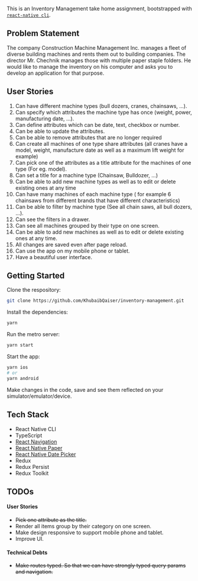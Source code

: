 This is an Inventory Management take home assignment, bootstrapped with [`react-native cli`](https://reactnative.dev/docs/environment-setup).

## Problem Statement

The company Construction Machine Management Inc. manages a fleet of diverse building machines and rents them out to building companies. The director Mr. Chechnik manages those with multiple paper staple folders. He would like to manage the inventory on his computer and asks you to develop an application for that purpose.

## User Stories

1. Can have different machine types (bull dozers, cranes, chainsaws, ...).
2. Can specify which attributes the machine type has once (weight, power, manufacturing date, ...).
3. Can define attributes which can be date, text, checkbox or number.
4. Can be able to update the attributes.
5. Can be able to remove attributes that are no longer required
6. Can create all machines of one type share attributes (all cranes have a model, weight, manufacture date as well as a maximum lift weight for example)
7. Can pick one of the attributes as a title attribute for the machines of one type (For eg. model).
8. Can set a title for a machine type (Chainsaw, Bulldozer, ...)
9. Can be able to add new machine types as well as to edit or delete existing ones at any time
10. Can have many machines of each machine type ( for example 6 chainsaws from different brands that have different characteristics)
11. Can be able to filter by machine type (See all chain saws, all bull dozers, ...).
12. Can see the filters in a drawer.
13. Can see all machines grouped by their type on one screen.
14. Can be able to add new machines as well as to edit or delete existing ones at any time.
15. All changes are saved even after page reload.
16. Can use the app on my mobile phone or tablet.
17. Have a beautiful user interface.

## Getting Started

Clone the respository:

```bash
git clone https://github.com/KhubaibQaiser/inventory-management.git
```

Install the dependencies:

```bash
yarn
```

Run the metro server:

```bash
yarn start
```

Start the app:

```bash
yarn ios
# or
yarn android
```

Make changes in the code, save and see them reflected on your simulator/emulator/device.

## Tech Stack

- React Native CLI
- TypeScript
- [React Navigation](https://reactnavigation.org/)
- [React Native Paper](https://reactnativepaper.com/)
- [React Native Date Picker](https://www.npmjs.com/package/react-native-date-picker)
- Redux
- Redux Persist
- Redux Toolkit

## TODOs

#### User Stories

- ~~Pick one attribute as the title.~~
- Render all items group by their category on one screen.
- Make design responsive to support mobile phone and tablet.
- Improve UI.

#### Technical Debts

- ~~Make routes typed. So that we can have strongly typed query params and navigation.~~
